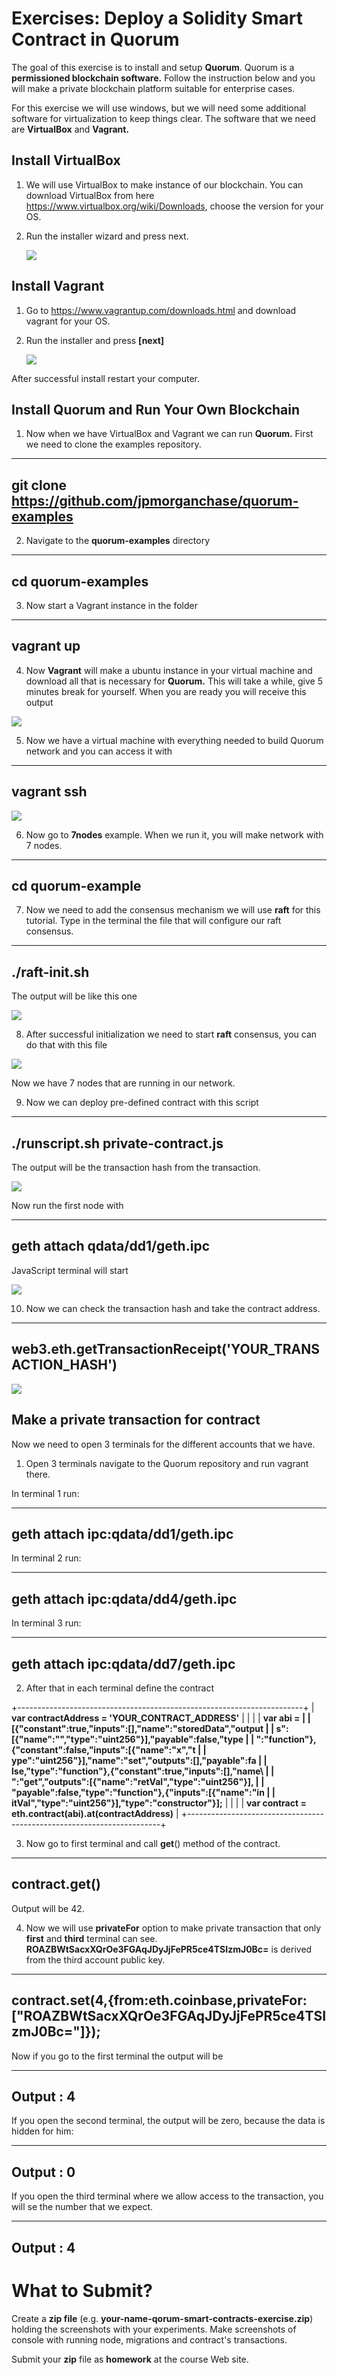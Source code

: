 # Exercises: Deploy a Solidity Smart Contract in Quorum

The goal of this exercise is to install and setup **Quorum**. Quorum is
a **permissioned blockchain software.** Follow the instruction below and
you will make a private blockchain platform suitable for enterprise
cases.

For this exercise we will use windows, but we will need some additional
software for virtualization to keep things clear. The software that we
need are **VirtualBox** and **Vagrant.**

Install VirtualBox
------------------

1.  We will use VirtualBox to make instance of our blockchain. You can
    download VirtualBox from here
    <https://www.virtualbox.org/wiki/Downloads>, choose the version for
    your OS.

2.  Run the installer wizard and press next.

    ![](/assets/exercises-install-quorum-and-deploy-smart-contract-06.png)

Install Vagrant
---------------

1.  Go to <https://www.vagrantup.com/downloads.html> and download
    vagrant for your OS.

2.  Run the installer and press **\[next\]**

    ![](/assets/exercises-install-quorum-and-deploy-smart-contract-08.png)

After successful install restart your computer.

Install Quorum and Run Your Own Blockchain
------------------------------------------

1.  Now when we have VirtualBox and Vagrant we can run **Quorum.** First
    we need to clone the examples repository.

  ------------------------------------------------------------
  git clone https://github.com/jpmorganchase/quorum-examples
  ------------------------------------------------------------

2.  Navigate to the **quorum-examples** directory

  ------------------------
  **cd quorum-examples**
  ------------------------

3.  Now start a Vagrant instance in the folder

  ----------------
  **vagrant up**
  ----------------

4.  Now **Vagrant** will make a ubuntu instance in your virtual machine
    and download all that is necessary for **Quorum.** This will take a
    while, give 5 minutes break for yourself. When you are ready you
    will receive this output

![](/assets/exercises-install-quorum-and-deploy-smart-contract-09.png)

5.  Now we have a virtual machine with everything needed to build Quorum
    network and you can access it with

  -----------------
  **vagrant ssh**
  -----------------

![](/assets/exercises-install-quorum-and-deploy-smart-contract-010.png)

6.  Now go to **7nodes** example. When we run it, you will make network
    with 7 nodes.

  -----------------------
  **cd quorum-example**
  -----------------------

7.  Now we need to add the consensus mechanism we will use **raft** for
    this tutorial. Type in the terminal the file that will configure our
    raft consensus.

  --------------------
  **./raft-init.sh**
  --------------------

The output will be like this one

![](/assets/exercises-install-quorum-and-deploy-smart-contract-011.png)

8.  After successful initialization we need to start **raft** consensus,
    you can do that with this file

![](/assets/exercises-install-quorum-and-deploy-smart-contract-012.png)

Now we have 7 nodes that are running in our network.

9.  Now we can deploy pre-defined contract with this script

  ----------------------------------------
  **./runscript.sh private-contract.js**
  ----------------------------------------

The output will be the transaction hash from the transaction.

![](/assets/exercises-install-quorum-and-deploy-smart-contract-02.png)

Now run the first node with

  ------------------------------------
  **geth attach qdata/dd1/geth.ipc**
  ------------------------------------

JavaScript terminal will start

![](/assets/exercises-install-quorum-and-deploy-smart-contract-03.png)

10. Now we can check the transaction hash and take the contract address.

  ---------------------------------------------------------------
  **web3.eth.getTransactionReceipt('YOUR\_TRANSACTION\_HASH')**
  ---------------------------------------------------------------

![](/assets/exercises-install-quorum-and-deploy-smart-contract-04.png)

Make a private transaction for contract
---------------------------------------

Now we need to open 3 terminals for the different accounts that we have.

1.  Open 3 terminals navigate to the Quorum repository and run vagrant
    there.

In terminal 1 run:

  ----------------------------------------
  **geth attach ipc:qdata/dd1/geth.ipc**
  ----------------------------------------

In terminal 2 run:

  ----------------------------------------
  **geth attach ipc:qdata/dd4/geth.ipc**
  ----------------------------------------

In terminal 3 run:

  ----------------------------------------
  **geth attach ipc:qdata/dd7/geth.ipc**
  ----------------------------------------

2.  After that in each terminal define the contract

+-----------------------------------------------------------------------+
| **var contractAddress = 'YOUR\_CONTRACT\_ADDRESS'**                   |
|                                                                       |
| **var abi =                                                           |
| \[{\"constant\":true,\"inputs\":\[\],\"name\":\"storedData\",\"output |
| s\":\[{\"name\":\"\",\"type\":\"uint256\"}\],\"payable\":false,\"type |
| \":\"function\"},{\"constant\":false,\"inputs\":\[{\"name\":\"x\",\"t |
| ype\":\"uint256\"}\],\"name\":\"set\",\"outputs\":\[\],\"payable\":fa |
| lse,\"type\":\"function\"},{\"constant\":true,\"inputs\":\[\],\"name\ |
| ":\"get\",\"outputs\":\[{\"name\":\"retVal\",\"type\":\"uint256\"}\], |
| \"payable\":false,\"type\":\"function\"},{\"inputs\":\[{\"name\":\"in |
| itVal\",\"type\":\"uint256\"}\],\"type\":\"constructor\"}\];**        |
|                                                                       |
| **var contract = eth.contract(abi).at(contractAddress)**              |
+-----------------------------------------------------------------------+

3.  Now go to first terminal and call **get**() method of the contract.

  ----------------
  contract.get()
  ----------------

Output will be 42.

4.  Now we will use **privateFor** option to make private transaction
    that only **first** and **third** terminal can see.
    **ROAZBWtSacxXQrOe3FGAqJDyJjFePR5ce4TSIzmJ0Bc=** is derived from the
    third account public key.

  ----------------------------------------------------------------------------------------------------------
  **contract.set(4,{from:eth.coinbase,privateFor:\[\"ROAZBWtSacxXQrOe3FGAqJDyJjFePR5ce4TSIzmJ0Bc=\"\]});**
  ----------------------------------------------------------------------------------------------------------

Now if you go to the first terminal the output will be

  ----------------
  **Output : 4**
  ----------------

If you open the second terminal, the output will be zero, because the
data is hidden for him:

  ----------------
  **Output : 0**
  ----------------

If you open the third terminal where we allow access to the transaction,
you will se the number that we expect.

  ----------------
  **Output : 4**
  ----------------

What to Submit?
===============

Create a **zip file** (e.g.
**your-name-qorum-smart-contracts-exercise.zip**) holding the
screenshots with your experiments. Make screenshots of console with
running node, migrations and contract's transactions.

Submit your **zip** file as **homework** at the course Web site.
